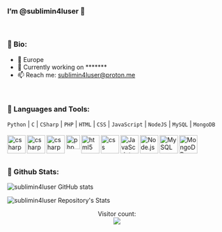 ### I’m @sublimin4luser 👋
<br>

### 👾 Bio:

- 🏢 Europe
- 🧧 Currently working on *******
- 📫 Reach me: sublimin4luser@proton.me
<br>

### 🎎 Languages and Tools:
`Python` |  `C` |  `CSharp` |  `PHP`  |  `HTML`  |  `CSS`  |  `JavaScript`  |  `NodeJS`  |  `MySQL`  |  `MongoDB`
<br>
<br>
<a href="https://www.python.org" target="_blank"> <img align="left" alt="csharp" height ="42px"  src="https://upload.wikimedia.org/wikipedia/commons/thumb/c/c3/Python-logo-notext.svg/115px-Python-logo-notext.svg.png"></a>
<a href="https://en.cppreference.com/w/c/language" target="_blank"> <img align="left" alt="csharp" height ="42px"  src="https://upload.wikimedia.org/wikipedia/commons/1/19/C_Logo.png"></a>
<a href="https://docs.microsoft.com/fr-fr/dotnet/csharp/" target="_blank"> <img align="left" alt="csharp" height ="42px"  src="https://upload.wikimedia.org/wikipedia/commons/thumb/b/bd/Logo_C_sharp.svg/256px-Logo_C_sharp.svg.png"></a>
<a href="https://www.php.net/docs.php" target="_blank"> <img align="left" alt="php" height ="32px"  src="https://upload.wikimedia.org/wikipedia/commons/thumb/2/27/PHP-logo.svg/711px-PHP-logo.svg.png"> </a>
<a href="https://developer.mozilla.org/fr/docs/Web/HTML" target="_blank"> <img align="left" alt="html5" height ="42px"  src="https://upload.wikimedia.org/wikipedia/commons/thumb/6/61/HTML5_logo_and_wordmark.svg/512px-HTML5_logo_and_wordmark.svg.png"> </a>
<a href="https://developer.mozilla.org/fr/docs/Web/CSS" target="_blank"> <img align="left" alt="css" height ="42px"  src="https://upload.wikimedia.org/wikipedia/commons/thumb/d/d5/CSS3_logo_and_wordmark.svg/363px-CSS3_logo_and_wordmark.svg.png"> </a>
<a href="https://developer.mozilla.org/en-US/docs/Web/JavaScript" target="_blank"> <img align="left" alt="JavaScript" height ="42px"  src="https://upload.wikimedia.org/wikipedia/commons/thumb/9/99/Unofficial_JavaScript_logo_2.svg/1024px-Unofficial_JavaScript_logo_2.svg.png"> </a>
<a href="https://nodejs.org" target="_blank"><img align="left" alt="Node.js" height ="42px" src="https://upload.wikimedia.org/wikipedia/commons/thumb/d/d9/Node.js_logo.svg/590px-Node.js_logo.svg.png"></a>
<a href="https://dev.mysql.com/doc/" target="_blank"><img align="left" alt="MySQL" height ="42px" src="https://upload.wikimedia.org/wikipedia/fr/thumb/6/62/MySQL.svg/489px-MySQL.svg.png?20100110142632"></a>
<a href="https://docs.mongodb.com/" target="_blank"><img align="left" alt="MongoDB" height ="42px" src="https://upload.wikimedia.org/wikipedia/fr/thumb/4/45/MongoDB-Logo.svg/527px-MongoDB-Logo.svg.png?20190421175613"></a>
<br>
<br>
<br>

### 🎐 Github Stats:
  
![sublimin4luser GitHub stats](https://github-readme-stats.vercel.app/api?username=sublimin4luser)

![sublimin4luser Repository's Stats](https://github-readme-stats.vercel.app/api/top-langs/?username=sublimin4luser)


<p align='center'> 
  Visitor count: 
  <br>
  <img src="https://profile-counter.glitch.me/sublimin4luser/count.svg" />
</p>
</a>





